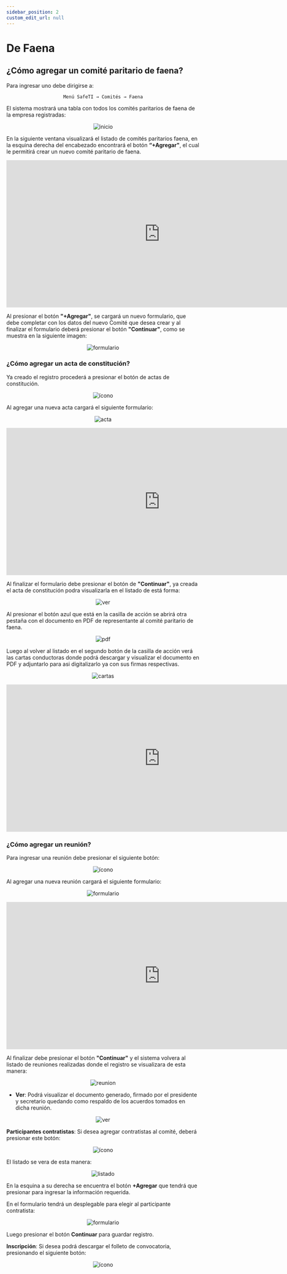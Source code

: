 ```yaml
---
sidebar_position: 2
custom_edit_url: null
---
```

# De Faena
## ¿Cómo agregar un comité paritario de faena?
Para ingresar uno debe dirigirse a:
  
<div align="center">

```bash
Menú SafeTI → Comités → Faena
```
</div>

El sistema mostrará una tabla con todos los comités paritarios de faena de la empresa registradas:

<div align="center">

![inicio](/img/img_manual/img_comites/2023-09-04_17-13.png)

</div>

En la siguiente ventana visualizará el listado de comités paritarios faena, en la esquina derecha del encabezado encontrará el botón **“+Agregar"**, el cual le permitirá crear un nuevo comité paritario de faena.

<div align="center">

<iframe width="800" height="384" src="https://www.youtube.com/embed/Mfmq6wzRVUM?si=Y0Nd2M3vrDWVY0K1" title="YouTube video player" frameborder="0" allow="accelerometer; autoplay; clipboard-write; encrypted-media; gyroscope; picture-in-picture; web-share" allowfullscreen></iframe>

</div>

Al presionar el botón **"+Agregar"**, se cargará un nuevo formulario, que debe completar con los datos del nuevo Comité que desea crear y al finalizar el formulario deberá presionar el botón **"Continuar"**, como se muestra en la siguiente imagen:

<div align="center">

![formulario](/img/img_manual/img_comites/2023-09-05_09-06.png)

</div>

### ¿Cómo agregar un acta de constitución?

Ya creado el registro procederá a presionar el botón de actas de constitución.

<div align="center">

![ícono](/img/img_manual/img_comites/icono_de_acta_constitucion.png)

</div>

Al agregar una nueva acta cargará el siguiente formulario:
 
<div align="center">

![acta](/img/img_manual/img_comites/2023-09-05_16-34.png)

</div>

<div align="center">

<iframe width="800" height="384" src="https://www.youtube.com/embed/U9eaI6dScFk?si=h__zTk76JAgzXjFZ" title="YouTube video player" frameborder="0" allow="accelerometer; autoplay; clipboard-write; encrypted-media; gyroscope; picture-in-picture; web-share" allowfullscreen></iframe>

</div>


Al finalizar el formulario debe presionar el botón de **"Continuar"**, ya creada el acta de constitución podra visualizarla en el listado de está forma:

<div align="center">

![ver](/img/img_manual/img_comites/2023-09-05_16-32.png)

</div>

Al presionar el botón azul que está en la casilla de acción se abrirá otra pestaña con el documento en PDF de representante al comité paritario de faena.

<div align="center">

![pdf](/img/img_manual/img_comites/2023-09-05_16-35.png)

</div>

Luego al volver al listado en el segundo botón de la casilla de acción verá las cartas conductoras donde podrá descargar y visualizar el documento en PDF y adjuntarlo para asi digitalizarlo ya con sus firmas respectivas.

<div align="center">

![cartas](/img/img_manual/img_comites/2023-09-05_16-43.png)

</div>

<div align="center">

<iframe width="800" height="384" src="https://www.youtube.com/embed/16rE7FcfXrs?si=kpGZb8oWWxbWG7dh" title="YouTube video player" frameborder="0" allow="accelerometer; autoplay; clipboard-write; encrypted-media; gyroscope; picture-in-picture; web-share" allowfullscreen></iframe>

</div>

### ¿Cómo agregar un reunión?

Para ingresar una reunión debe presionar el siguiente botón: 

<div align="center">

![ícono](/img/img_manual/img_comites/icono_reuniones_faena.png)

</div>

Al agregar una nueva reunión cargará el siguiente formulario:

<div align="center">

![formulario](/img/img_manual/img_comites/2023-09-05_17-24.png)

</div>

<div align="center">

<iframe width="800" height="384" src="https://www.youtube.com/embed/M1CVSuhj6XM?si=XvujYO27EY9irK7X" title="YouTube video player" frameborder="0" allow="accelerometer; autoplay; clipboard-write; encrypted-media; gyroscope; picture-in-picture; web-share" allowfullscreen></iframe>

</div>

Al finalizar debe presionar el botón **"Continuar"** y el sistema volvera al listado de reuniones realizadas donde el registro se visualizara de esta manera:

<div align="center">

![reunion](/img/img_manual/img_comites/2023-09-05_17-29.png)

</div>

* **Ver**: Podrá visualizar el documento generado, firmado por el presidente y secretario quedando como respaldo de los acuerdos tomados en dicha reunión.

<div align="center">

![ver](/img/img_manual/img_comites/2023-09-06_08-52.png)

</div>

**Participantes contratistas**: Si desea agregar contratistas al comité, deberá presionar este botón:

<div align="center">

![ícono](/img/img_manual/img_comites/icono_participantes_contratistas.png)

</div>

El listado se vera de esta manera:

<div align="center">

![listado](/img/img_manual/img_comites/2023-09-06_09-09.png)

</div>

En la esquina a su derecha se encuentra el botón **+Agregar** que tendrá que presionar para ingresar la información requerida.

En el formulario tendrá un desplegable para elegir al participante contratista:

<div align="center">

![formulario](/img/img_manual/img_comites/2023-09-06_09-12.png)

</div>

Luego presionar el botón **Continuar** para guardar registro.

**Inscripción**: Si desea podrá descargar el folleto de convocatoria, presionando el siguiente botón:

<div align="center">

![ícono](/img/img_manual/img_comites/icono_inscripcion.png)

</div>
